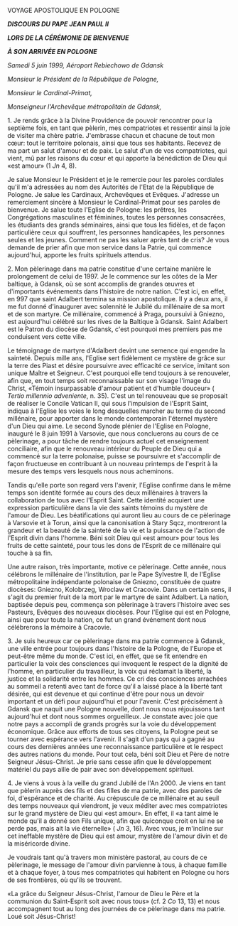 VOYAGE APOSTOLIQUE EN POLOGNE

***DISCOURS DU PAPE JEAN PAUL II***

***LORS DE LA CÉRÉMONIE DE BIENVENUE***

***À SON ARRIVÉE EN POLOGNE***

*Samedi 5 juin 1999, Aéroport Rebiechowo de Gdansk*

*Monsieur le Président de la République de Pologne,*

*Monsieur le Cardinal-Primat,*

*Monseigneur l'Archevêque métropolitain de Gdansk,*

1\. Je rends grâce à la Divine Providence de pouvoir rencontrer pour la septième fois, en tant que pèlerin, mes compatriotes et ressentir ainsi la joie de visiter ma chère patrie. J'embrasse chacun et chacune de tout mon cœur: tout le territoire polonais, ainsi que tous ses habitants. Recevez de ma part un salut d'amour et de paix. Le salut d'un de vos compatriotes, qui vient, mû par les raisons du cœur et qui apporte la bénédiction de Dieu qui «est amour» (1 *Jn* 4, 8).

Je salue Monsieur le Président et je le remercie pour les paroles cordiales qu'il m'a adressées au nom des Autorités de l'Etat de la République de Pologne. Je salue les Cardinaux, Archevêques et Evêques. J'adresse un remerciement sincère à Monsieur le Cardinal-Primat pour ses paroles de bienvenue. Je salue toute l'Eglise de Pologne: les prêtres, les Congrégations masculines et féminines, toutes les personnes consacrées, les étudiants des grands séminaires, ainsi que tous les fidèles, et de façon particulière ceux qui souffrent, les personnes handicapées, les personnes seules et les jeunes. Comment ne pas les saluer après tant de cris? Je vous demande de prier afin que mon service dans la Patrie, qui commence aujourd'hui, apporte les fruits spirituels attendus.

2\. Mon pèlerinage dans ma patrie constitue d'une certaine manière le prolongement de celui de 1997. Je le commence sur les côtes de la Mer baltique, à Gdansk, où se sont accomplis de grandes œuvres et d'importants événements dans l'histoire de notre nation. C'est ici, en effet, en 997 que saint Adalbert termina sa mission apostolique. Il y a deux ans, il me fut donné d'inaugurer avec solennité le Jubilé du millénaire de sa mort et de son martyre. Ce millénaire, commencé à Praga, poursuivi à Gniezno, est aujourd'hui célébré sur les rives de la Baltique à Gdansk. Saint Adalbert est le Patron du diocèse de Gdansk, c'est pourquoi mes premiers pas me conduisent vers cette ville.

Le témoignage de martyre d'Adalbert devint une semence qui engendre la sainteté. Depuis mille ans, l'Eglise sert fidèlement ce mystère de grâce sur la terre des Piast et désire poursuivre avec efficacité ce service, imitant son unique Maître et Seigneur. C'est pourquoi elle tend toujours à se renouveler, afin que, en tout temps soit reconnaissable sur son visage l'image du Christ, «Témoin insurpassable d'amour patient et d'humble douceur» ( *Tertio millennio adveniente*, n. 35). C'est un tel renouveau que se proposait de réaliser le Concile Vatican II, qui sous l'impulsion de l'Esprit Saint, indiqua à l'Eglise les voies le long desquelles marcher au terme du second millénaire, pour apporter dans le monde contemporain l'éternel mystère d'un Dieu qui aime. Le second Synode plénier de l'Eglise en Pologne, inauguré le 8 juin 1991 à Varsovie, que nous concluerons au cours de ce pèlerinage, a pour tâche de rendre toujours actuel cet enseignement conciliaire, afin que le renouveau intérieur du Peuple de Dieu qui a commencé sur la terre polonaise, puisse se poursuivre et s'accomplir de façon fructueuse en contribuant à un nouveau printemps de l'esprit à la mesure des temps vers lesquels nous nous acheminons.

Tandis qu'elle porte son regard vers l'avenir, l'Eglise confirme dans le même temps son identité formée au cours des deux millénaires à travers la collaboration de tous avec l'Esprit Saint. Cette identité acquiert une expression particulière dans la vie des saints témoins du mystère de l'amour de Dieu. Les béatifications qui auront lieu au cours de ce pèlerinage à Varsovie et à Torun, ainsi que la canonisation à Stary Sqcz, montreront la grandeur et la beauté de la sainteté de la vie et la puissance de l'action de l'Esprit divin dans l'homme. Béni soit Dieu qui «est amour» pour tous les fruits de cette sainteté, pour tous les dons de l'Esprit de ce millénaire qui touche à sa fin.

Une autre raison, très importante, motive ce pèlerinage. Cette année, nous célébrons le millénaire de l'institution, par le Pape Sylvestre II, de l'Eglise métropolitaine indépendante polonaise de Gniezno, constituée de quatre diocèses: Gniezno, Kolobrzeg, Wroclaw et Cracovie. Dans un certain sens, il s'agit du premier fruit de la mort par le martyre de saint Adalbert. La nation, baptisée depuis peu, commença son pèlerinage à travers l'histoire avec ses Pasteurs, Evêques des nouveaux diocèses. Pour l'Eglise qui est en Pologne, ainsi que pour toute la nation, ce fut un grand événement dont nous célébrerons la mémoire à Cracovie.

3\. Je suis heureux car ce pèlerinage dans ma patrie commence à Gdansk, une ville entrée pour toujours dans l'histoire de la Pologne, de l'Europe et peut-être même du monde. C'est ici, en effet, que se fit entendre en particulier la voix des consciences qui invoquent le respect de la dignité de l'homme, en particulier du travailleur, la voix qui réclamait la liberté, la justice et la solidarité entre les hommes. Ce cri des consciences arrachées au sommeil a retenti avec tant de force qu'il a laissé place à la liberté tant désirée, qui est devenue et qui continue d'être pour nous un devoir important et un défi pour aujourd'hui et pour l'avenir. C'est précisément à Gdansk que naquit une Pologne nouvelle, dont nous nous réjouissons tant aujourd'hui et dont nous sommes orgueilleux. Je constate avec joie que notre pays a accompli de grands progrès sur la voie du développement économique. Grâce aux efforts de tous ses citoyens, la Pologne peut se tourner avec espérance vers l'avenir. Il s'agit d'un pays qui a gagné au cours des dernières années une reconnaissance particulière et le respect des autres nations du monde. Pour tout cela, béni soit Dieu et Père de notre Seigneur Jésus-Christ. Je prie sans cesse afin que le développement matériel du pays aille de pair avec son développement spirituel.

4\. Je viens à vous à la veille du grand Jubilé de l'An 2000. Je viens en tant que pèlerin auprès des fils et des filles de ma patrie, avec des paroles de foi, d'espérance et de charité. Au crépuscule de ce millénaire et au seuil des temps nouveaux qui viendront, je veux méditer avec mes compatriotes sur le grand mystère de Dieu qui «est amour». En effet, il «a tant aimé le monde qu'il a donné son Fils unique, afin que quiconque croit en lui ne se perde pas, mais ait la vie éternelle» ( *Jn* 3, 16). Avec vous, je m'incline sur cet ineffable mystère de Dieu qui est amour, mystère de l'amour divin et de la miséricorde divine.

Je voudrais tant qu'à travers mon ministère pastoral, au cours de ce pèlerinage, le message de l'amour divin parvienne à tous, à chaque famille et à chaque foyer, à tous mes compatriotes qui habitent en Pologne ou hors de ses frontières, où qu'ils se trouvent.

«La grâce du Seigneur Jésus-Christ, l'amour de Dieu le Père et la communion du Saint-Esprit soit avec nous tous» (cf. 2 *Co* 13, 13) et nous accompagnent tout au long des journées de ce pèlerinage dans ma patrie. Loué soit Jésus-Christ!